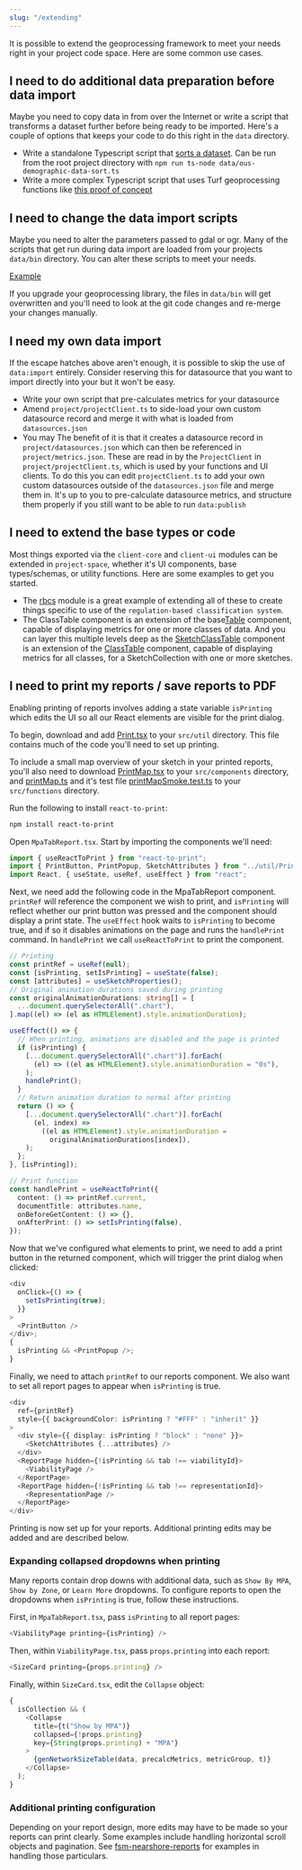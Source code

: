 ```yaml
---
slug: "/extending"
---
```


It is possible to extend the geoprocessing framework to meet your needs right in your project code space. Here are some common use cases.

## I need to do additional data preparation before data import

Maybe you need to copy data in from over the Internet or write a script that transforms a dataset further before being ready to be imported. Here's a couple of options that keeps your code to do this right in the `data` directory.

- Write a standalone Typescript script that [sorts a dataset](https://github.com/mcclintock-lab/maldives-reports/blob/main/data/ous-demographic-data-sort.ts). Can be run from the root project directory with `npm run ts-node data/ous-demographic-data-sort.ts`
- Write a more complex Typescript script that uses Turf geoprocessing functions like [this proof of concept](https://github.com/mcclintock-lab/maldives-reports/blob/main/data/ous-demographic.ts)

## I need to change the data import scripts

Maybe you need to alter the parameters passed to gdal or ogr. Many of the scripts that get run during data import are loaded from your projects `data/bin` directory. You can alter these scripts to meet your needs.

[Example](https://github.com/seasketch/fsm-reports/tree/main/data/bin)

If you upgrade your geoprocessing library, the files in `data/bin` will get overwritten and you'll need to look at the git code changes and re-merge your changes manually.

## I need my own data import

If the escape hatches above aren't enough, it is possible to skip the use of `data:import` entirely. Consider reserving this for datasource that you want to import directly into your but it won't be easy.

- Write your own script that pre-calculates metrics for your datasource
- Amend `project/projectClient.ts` to side-load your own custom datasource record and merge it with what is loaded from `datasources.json`
- You may The benefit of it is that it creates a datasource record in `project/datasources.json` which can then be referenced in `project/metrics.json`. These are read in by the `ProjectClient` in `project/projectClient.ts`, which is used by your functions and UI clients. To do this you can edit `projectClient.ts` to add your own custom datasources outside of the `datasources.json` file and merge them in. It's up to you to pre-calculate datasource metrics, and structure them properly if you still want to be able to run `data:publish`

## I need to extend the base types or code

Most things exported via the `client-core` and `client-ui` modules can be extended in `project-space`, whether it's UI components, base types/schemas, or utility functions. Here are some examples to get you started.

- The [rbcs](https://github.com/seasketch/geoprocessing/tree/dev/packages/geoprocessing/src/rbcs) module is a great example of extending all of these to create things specific to use of the `regulation-based classification system`.
- The ClassTable component is an extension of the base[Table](https://github.com/seasketch/geoprocessing/blob/dev/packages/geoprocessing/src/components/table/Table.tsx) component, capable of displaying metrics for one or more classes of data. And you can layer this multiple levels deep as the [SketchClassTable](https://github.com/seasketch/geoprocessing/blob/dev/packages/geoprocessing/src/components/table/SketchClassTable.tsx) component is an extension of the [ClassTable](https://github.com/seasketch/geoprocessing/blob/dev/packages/geoprocessing/src/components/table/ClassTable.tsx) component, capable of displaying metrics for all classes, for a SketchCollection with one or more sketches.

## I need to print my reports / save reports to PDF

Enabling printing of reports involves adding a state variable `isPrinting` which edits the UI so all our React elements are visible for the print dialog.

To begin, download and add [Print.tsx](https://github.com/seasketch/fsm-nearshore-reports/blob/main/src/util/Print.tsx) to your `src/util` directory. This file contains much of the code you'll need to set up printing.

To include a small map overview of your sketch in your printed reports, you'll also need to download [PrintMap.tsx](https://github.com/seasketch/fsm-nearshore-reports/blob/main/src/components/PrintMap.tsx) to your `src/components` directory, and [printMap.ts](https://github.com/seasketch/fsm-nearshore-reports/blob/main/src/functions/printMap.ts) and it's test file [printMapSmoke.test.ts](https://github.com/seasketch/fsm-nearshore-reports/blob/main/src/functions/printMapSmoke.test.ts) to your `src/functions` directory.

Run the following to install `react-to-print`:

```bash
npm install react-to-print
```

Open `MpaTabReport.tsx`. Start by importing the components we'll need:

```typescript
import { useReactToPrint } from "react-to-print";
import { PrintButton, PrintPopup, SketchAttributes } from "../util/Print";
import React, { useState, useRef, useEffect } from "react";
```

Next, we need add the following code in the MpaTabReport component. `printRef` will reference the component we wish to print, and `isPrinting` will reflect whether our print button was pressed and the component should display a print state. The `useEffect` hook waits to `isPrinting` to become true, and if so it disables animations on the page and runs the `handlePrint` command. In `handlePrint` we call `useReactToPrint` to print the component.

```typescript
// Printing
const printRef = useRef(null);
const [isPrinting, setIsPrinting] = useState(false);
const [attributes] = useSketchProperties();
// Original animation durations saved during printing
const originalAnimationDurations: string[] = [
  ...document.querySelectorAll(".chart"),
].map((el) => (el as HTMLElement).style.animationDuration);

useEffect(() => {
  // When printing, animations are disabled and the page is printed
  if (isPrinting) {
    [...document.querySelectorAll(".chart")].forEach(
      (el) => ((el as HTMLElement).style.animationDuration = "0s"),
    );
    handlePrint();
  }
  // Return animation duration to normal after printing
  return () => {
    [...document.querySelectorAll(".chart")].forEach(
      (el, index) =>
        ((el as HTMLElement).style.animationDuration =
          originalAnimationDurations[index]),
    );
  };
}, [isPrinting]);

// Print function
const handlePrint = useReactToPrint({
  content: () => printRef.current,
  documentTitle: attributes.name,
  onBeforeGetContent: () => {},
  onAfterPrint: () => setIsPrinting(false),
});
```

Now that we've configured what elements to print, we need to add a print button in the returned component, which will trigger the print dialog when clicked:

```typescript
<div
  onClick={() => {
    setIsPrinting(true);
  }}
>
  <PrintButton />
</div>;
{
  isPrinting && <PrintPopup />;
}
```

Finally, we need to attach `printRef` to our reports component. We also want to set all report pages to appear when `isPrinting` is true.

```typescript
<div
  ref={printRef}
  style={{ backgroundColor: isPrinting ? "#FFF" : "inherit" }}
>
  <div style={{ display: isPrinting ? "block" : "none" }}>
    <SketchAttributes {...attributes} />
  </div>
  <ReportPage hidden={!isPrinting && tab !== viabilityId}>
    <ViabilityPage />
  </ReportPage>
  <ReportPage hidden={!isPrinting && tab !== representationId}>
    <RepresentationPage />
  </ReportPage>
</div>
```

Printing is now set up for your reports. Additional printing edits may be added and are described below.

### Expanding collapsed dropdowns when printing

Many reports contain drop downs with additional data, such as `Show By MPA`, `Show by Zone`, or `Learn More` dropdowns. To configure reports to open the dropdowns when `isPrinting` is true, follow these instructions.

First, in `MpaTabReport.tsx`, pass `isPrinting` to all report pages:

```typescript
<ViabilityPage printing={isPrinting} />
```

Then, within `ViabilityPage.tsx`, pass `props.printing` into each report:

```typescript
<SizeCard printing={props.printing} />
```

Finally, within `SizeCard.tsx`, edit the `Collapse` object:

```typescript
{
  isCollection && (
    <Collapse
      title={t("Show by MPA")}
      collapsed={!props.printing}
      key={String(props.printing) + "MPA"}
    >
      {genNetworkSizeTable(data, precalcMetrics, metricGroup, t)}
    </Collapse>
  );
}
```

### Additional printing configuration

Depending on your report design, more edits may have to be made so your reports can print clearly. Some examples include handling horizontal scroll objects and pagination. See [fsm-nearshore-reports](https://github.com/seasketch/fsm-nearshore-reports/tree/main) for examples in handling those particulars.
